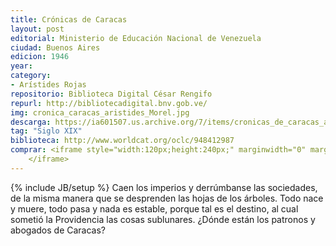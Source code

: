 ```yaml
---
title: Crónicas de Caracas
layout: post
editorial: Ministerio de Educación Nacional de Venezuela
ciudad: Buenos Aires
edicion: 1946
year:
category:
- Arístides Rojas
repositorio: Biblioteca Digital César Rengifo
repurl: http://bibliotecadigital.bnv.gob.ve/
img: cronica_caracas_aristides_Morel.jpg
descarga: https://ia601507.us.archive.org/7/items/cronicas_de_caracas_aristides_rojas/cronicas_de_caracas_aristides_rojas.pdf
tag: "Siglo XIX"
biblioteca: http://www.worldcat.org/oclc/948412987
comprar: <iframe style="width:120px;height:240px;" marginwidth="0" marginheight="0" scrolling="no" frameborder="0" src="//ws-na.amazon-adsystem.com/widgets/q?ServiceVersion=20070822&OneJS=1&Operation=GetAdHtml&MarketPlace=US&source=ac&ref=tf_til&ad_type=product_link&tracking_id=morelcoop-20&marketplace=amazon&region=US&placement=9806423321&asins=9806423321&linkId=1bee45a25f1888cb89e4923b52ad1c97&show_border=false&link_opens_in_new_window=false&price_color=333333&title_color=0066c0&bg_color=ffffff">
    </iframe>
---
```

{% include JB/setup %}
Caen los imperios y derrúmbanse las sociedades, de la misma manera que se desprenden las hojas de los árboles. Todo nace y muere, todo pasa y nada es estable, porque tal es el destino, al cual sometió la Providencia las cosas sublunares.
¿Dónde están los patronos y abogados de Caracas?
